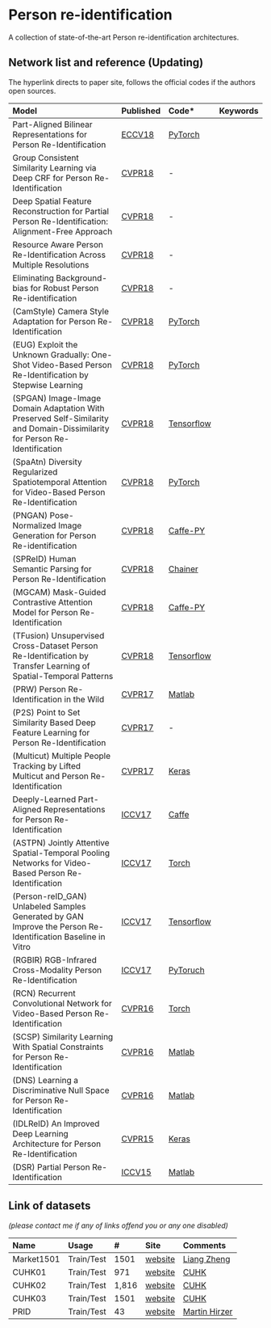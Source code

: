 # Person re-identification
A collection of state-of-the-art Person re-identification architectures.

## Network list and reference (Updating)
The hyperlink directs to paper site, follows the official codes if the authors open sources.

|Model |Published |Code* |Keywords|
|:-----|:---------|:-----|:-------|
|Part-Aligned Bilinear Representations for Person Re-Identification |[ECCV18](http://openaccess.thecvf.com/content_ECCV_2018/papers/Yumin_Suh_Part-Aligned_Bilinear_Representations_ECCV_2018_paper.pdf)|[PyTorch](https://github.com/yuminsuh/part_bilinear_reid)| |
|Group Consistent Similarity Learning via Deep CRF for Person Re-Identification|[CVPR18](http://openaccess.thecvf.com/content_cvpr_2018/papers/Chen_Group_Consistent_Similarity_CVPR_2018_paper.pdf)|-| |、
|Deep Spatial Feature Reconstruction for Partial Person Re-Identification: Alignment-Free Approach|[CVPR18](http://openaccess.thecvf.com/content_cvpr_2018/papers/He_Deep_Spatial_Feature_CVPR_2018_paper.pdf)|-| |
|Resource Aware Person Re-Identification Across Multiple Resolutions|[CVPR18](http://openaccess.thecvf.com/content_cvpr_2018/papers/Wang_Resource_Aware_Person_CVPR_2018_paper.pdf)|-| |
|Eliminating Background-bias for Robust Person Re-identification|[CVPR18](http://openaccess.thecvf.com/content_cvpr_2018/papers/Tian_Eliminating_Background-Bias_for_CVPR_2018_paper.pdf)|-| |
|(CamStyle) Camera Style Adaptation for Person Re-Identification |[CVPR18](http://openaccess.thecvf.com/content_cvpr_2018/papers/Zhong_Camera_Style_Adaptation_CVPR_2018_paper.pdf)|[PyTorch](https://github.com/zhunzhong07/CamStyle)| |
|(EUG) Exploit the Unknown Gradually: One-Shot Video-Based Person Re-Identification by Stepwise Learning |[CVPR18](http://openaccess.thecvf.com/content_cvpr_2018/papers/Wu_Exploit_the_Unknown_CVPR_2018_paper.pdf)|[PyTorch](https://github.com/Yu-Wu/Exploit-Unknown-Gradually)| |
|(SPGAN) Image-Image Domain Adaptation With Preserved Self-Similarity and Domain-Dissimilarity for Person Re-Identification |[CVPR18](http://openaccess.thecvf.com/content_cvpr_2018/papers/Deng_Image-Image_Domain_Adaptation_CVPR_2018_paper.pdf)|[Tensorflow](https://github.com/Simon4Yan/Learning-via-Translation)| |
|(SpaAtn) Diversity Regularized Spatiotemporal Attention for Video-Based Person Re-Identification |[CVPR18](http://openaccess.thecvf.com/content_cvpr_2018/papers/Li_Diversity_Regularized_Spatiotemporal_CVPR_2018_paper.pdf)|[PyTorch](https://github.com/ShuangLI59/Diversity-Regularized-Spatiotemporal-Attention)| |
|(PNGAN) Pose-Normalized Image Generation for Person Re-identification |[CVPR18](http://openaccess.thecvf.com/content_ECCV_2018/html/Xuelin_Qian_Pose-Normalized_Image_Generation_ECCV_2018_paper.html)|[Caffe-PY](https://github.com/naiq/PN_GAN)| |
|(SPReID) Human Semantic Parsing for Person Re-Identification |[CVPR18](http://openaccess.thecvf.com/content_cvpr_2018/papers/Kalayeh_Human_Semantic_Parsing_CVPR_2018_paper.pdf)|[Chainer](https://github.com/emrahbasaran/SPReID)| |
|(MGCAM) Mask-Guided Contrastive Attention Model for Person Re-Identification |[CVPR18](http://openaccess.thecvf.com/content_cvpr_2018/papers/Song_Mask-Guided_Contrastive_Attention_CVPR_2018_paper.pdf)|[Caffe-PY](https://github.com/developfeng/MGCAM)| |
|(TFusion) Unsupervised Cross-Dataset Person Re-Identification by Transfer Learning of Spatial-Temporal Patterns |[CVPR18](http://openaccess.thecvf.com/content_cvpr_2018/papers/Lv_Unsupervised_Cross-Dataset_Person_CVPR_2018_paper.pdf)|[Tensorflow](https://github.com/ahangchen/TFusion)| |
|(PRW) Person Re-Identification in the Wild |[CVPR17](http://openaccess.thecvf.com/content_cvpr_2017/html/Zheng_Person_Re-Identification_in_CVPR_2017_paper.html)|[Matlab](https://github.com/liangzheng06/PRW-baseline)| |
|(P2S) Point to Set Similarity Based Deep Feature Learning for Person Re-Identification |[CVPR17](http://openaccess.thecvf.com/content_cvpr_2017/html/Zhou_Point_to_Set_CVPR_2017_paper.html)|-| |
|(Multicut) Multiple People Tracking by Lifted Multicut and Person Re-Identification |[CVPR17](http://openaccess.thecvf.com/content_cvpr_2017/html/Tang_Multiple_People_Tracking_CVPR_2017_paper.html)|[Keras](https://github.com/jutanke/cabbage)| |
|Deeply-Learned Part-Aligned Representations for Person Re-Identification|[ICCV17](http://openaccess.thecvf.com/content_iccv_2017/html/Zhao_Deeply-Learned_Part-Aligned_Representations_ICCV_2017_paper.html)|[Caffe](https://github.com/zlmzju/part_reid)| |
|(ASTPN) Jointly Attentive Spatial-Temporal Pooling Networks for Video-Based Person Re-Identification |[ICCV17](http://openaccess.thecvf.com/content_iccv_2017/html/Xu_Jointly_Attentive_Spatial-Temporal_ICCV_2017_paper.html)|[Torch](https://github.com/shuangjiexu/Spatial-Temporal-Pooling-Networks-ReID)| |
|(Person-reID_GAN) Unlabeled Samples Generated by GAN Improve the Person Re-Identification Baseline in Vitro |[ICCV17](http://openaccess.thecvf.com/content_iccv_2017/html/Wu_RGB-Infrared_Cross-Modality_Person_ICCV_2017_paper.html)|[Tensorflow](https://github.com/layumi/Person-reID_GAN)| |
|(RGBIR) RGB-Infrared Cross-Modality Person Re-Identification |[ICCV17](http://openaccess.thecvf.com/content_iccv_2017/html/Wu_RGB-Infrared_Cross-Modality_Person_ICCV_2017_paper.html)|[PyToruch](https://github.com/InnovArul/rgb_IR_personreid)| |
|(RCN) Recurrent Convolutional Network for Video-Based Person Re-Identification |[CVPR16](http://openaccess.thecvf.com/content_cvpr_2016/html/McLaughlin_Recurrent_Convolutional_Network_CVPR_2016_paper.html)|[Torch](https://github.com/niallmcl/Recurrent-Convolutional-Video-ReID)| |
|(SCSP) Similarity Learning With Spatial Constraints for Person Re-Identification |[CVPR16](http://openaccess.thecvf.com/content_cvpr_2016/html/Chen_Similarity_Learning_With_CVPR_2016_paper.html)|[Matlab](https://github.com/dapengchen123/SCSP)| |
|(DNS) Learning a Discriminative Null Space for Person Re-Identification |[CVPR16](http://openaccess.thecvf.com/content_cvpr_2016/html/Zhang_Learning_a_Discriminative_CVPR_2016_paper.html)|[Matlab](https://github.com/lzrobots/NullSpace_ReID)| |
|(IDLReID) An Improved Deep Learning Architecture for Person Re-Identification |[CVPR15](http://openaccess.thecvf.com/content_cvpr_2015/html/Ahmed_An_Improved_Deep_2015_CVPR_paper.html)|[Keras](https://github.com/Ning-Ding/Implementation-CVPR2015-CNN-for-ReID)| |
|(DSR) Partial Person Re-Identification |[ICCV15](http://openaccess.thecvf.com/content_iccv_2015/html/Zheng_Partial_Person_Re-Identification_ICCV_2015_paper.html)|[Matlab](https://github.com/lingxiao-he/Deep-Spatial-Feature-Reconstruction-for-Partial-Person-Re-identification)| |

## Link of datasets
*(please contact me if any of links offend you or any one disabled)*

|Name|Usage|#|Site|Comments|
|:---|:----|:----|:---|:-----|
|Market1501|Train/Test|1501|[website](http://www.liangzheng.com.cn/Project/project_reid.html)|[Liang Zheng](https://www.cv-foundation.org/openaccess/content_iccv_2015/papers/Zheng_Scalable_Person_Re-Identification_ICCV_2015_paper.pdf)|
|CUHK01|Train/Test|971|[website](http://www.ee.cuhk.edu.hk/~xgwang/CUHK_identification.html)|[CUHK](https://sci-hub.tw/10.1007/978-3-642-37331-2_3)|
|CUHK02|Train/Test|1,816|[website](http://www.ee.cuhk.edu.hk/~xgwang/CUHK_identification.html)|[CUHK](https://www.cv-foundation.org/openaccess/content_cvpr_2013/papers/Li_Locally_Aligned_Feature_2013_CVPR_paper.pdf)|
|CUHK03|Train/Test|1501|[website](http://www.ee.cuhk.edu.hk/~xgwang/CUHK_identification.html)|[CUHK](https://www.cv-foundation.org/openaccess/content_cvpr_2014/papers/Li_DeepReID_Deep_Filter_2014_CVPR_paper.pdf)|
|PRID|Train/Test|43|[website](https://www.tugraz.at/institute/icg/research/team-bischof/lrs/downloads/prid11/)|[Martin Hirzer](https://files.icg.tugraz.at/seafhttp/files/410a1bd2-b9ba-4e5d-a6e3-364e40829988/hirzer_scia_2011.pdf)|
